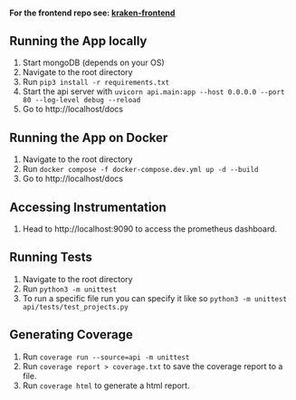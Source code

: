 #### For the frontend repo see: [kraken-frontend](https://github.com/yismailuofa/kraken-frontend)

## Running the App locally

1. Start mongoDB (depends on your OS)
2. Navigate to the root directory
3. Run `pip3 install -r requirements.txt`
4. Start the api server with `uvicorn api.main:app --host 0.0.0.0 --port 80 --log-level debug --reload`
5. Go to http://localhost/docs

## Running the App on Docker

1. Navigate to the root directory
2. Run `docker compose -f docker-compose.dev.yml up -d --build`
3. Go to http://localhost/docs

## Accessing Instrumentation

1. Head to http://localhost:9090 to access the prometheus dashboard.

## Running Tests

1. Navigate to the root directory
2. Run `python3 -m unittest`
3. To run a specific file run you can specify it like so `python3 -m unittest api/tests/test_projects.py`

## Generating Coverage

1. Run `coverage run --source=api -m unittest`
2. Run `coverage report > coverage.txt` to save the coverage report to a file.
3. Run `coverage html` to generate a html report.

